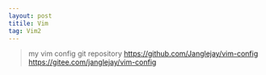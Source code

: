 ```yaml
---
layout: post 
titile: Vim
tag: Vim2
---
```


> my vim config git repository
> https://github.com/Janglejay/vim-config
> https://gitee.com/janglejay/vim-config
